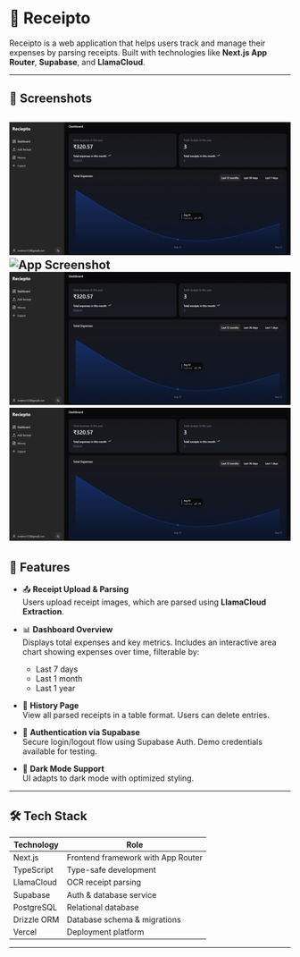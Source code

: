# 🧾 Receipto

Receipto is a web application that helps users track and manage their expenses by parsing receipts. Built with technologies like **Next.js App Router**, **Supabase**, and **LlamaCloud**.

---

## 📸 Screenshots

![App Screenshot](https://raw.githubusercontent.com/Naveenkms/my-portfolio/refs/heads/main/assets/project-img/Screenshot%202025-08-15%20201216.png)
![App Screenshot]([https://raw.githubusercontent.com/Naveenkms/my-portfolio/refs/heads/main/assets/project-img/Screenshot%202025-08-15%20201216.png](https://github.com/Naveenkms/my-portfolio/blob/main/assets/project-img/Screenshot%202025-08-22%20130501.png?raw=true))
![App Screenshot](https://raw.githubusercontent.com/Naveenkms/my-portfolio/refs/heads/main/assets/project-img/Screenshot%202025-08-15%20201216.png)
![App Screenshot](https://raw.githubusercontent.com/Naveenkms/my-portfolio/refs/heads/main/assets/project-img/Screenshot%202025-08-15%20201216.png)
---


## 🚀 Features

- 📤 **Receipt Upload & Parsing**  
  Users upload receipt images, which are parsed using **LlamaCloud Extraction**. 

- 📊 **Dashboard Overview**  
  Displays total expenses and key metrics. Includes an interactive area chart showing expenses over time, filterable by:
  - Last 7 days
  - Last 1 month
  - Last 1 year

- 📁 **History Page**  
  View all parsed receipts in a table format. Users can delete entries.

- 🔐 **Authentication via Supabase**  
  Secure login/logout flow using Supabase Auth. Demo credentials available for testing.

- 🌙 **Dark Mode Support**  
  UI adapts to dark mode with optimized styling.

---

## 🛠️ Tech Stack

| Technology     | Role                                      |
|----------------|-------------------------------------------|
| Next.js        | Frontend framework with App Router        |
| TypeScript     | Type-safe development                     |
| LlamaCloud     | OCR receipt parsing                       |
| Supabase       | Auth & database service                   |
| PostgreSQL     | Relational database                       |
| Drizzle ORM    | Database schema & migrations              |
| Vercel         | Deployment platform                       |

---
    

